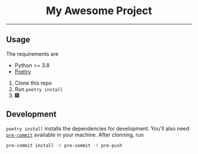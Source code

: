 <h1 align="center">My Awesome Project</h1>

---

<!-- Insert an image/gif/code snippet of the working project -->




## Usage

The requirements are

- Python >= 3.8
- [Poetry](https://python-poetry.org/docs/#installation)

1. Clone this repo
2. Run `poetry install`
3. 🎆

## Development

`poetry install` installs the dependencies for development. You'll also need
[`pre-commit`](https://pre-commit.com/) available in your machine. After clonning,
run

```sh
pre-commit install -t pre-commit -t pre-push
```
